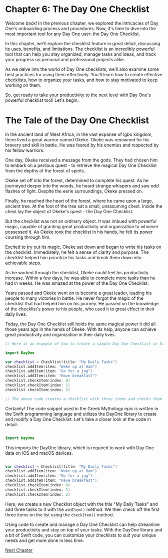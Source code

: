 # Chapter 6: The Day One Checklist

Welcome back! In the previous chapter, we explored the intricacies of Day One's onboarding process and procedures. Now, it's time to dive into the most important tool for any Day One user: the Day One Checklist.

In this chapter, we'll explore the checklist feature in great detail, discussing its uses, benefits, and limitations. The checklist is an incredibly powerful tool that can help you stay organized, manage tasks and ideas, and track your progress on personal and professional projects alike.

As we delve into the world of Day One checklists, we'll also examine some best practices for using them effectively. You'll learn how to create effective checklists, how to organize your tasks, and how to stay motivated to keep working on them.

So, get ready to take your productivity to the next level with Day One's powerful checklist tool! Let's begin.
# The Tale of the Day One Checklist

In the ancient land of West Africa, in the vast expanse of Igbo kingdom, there lived a great warrior named Okeke. Okeke was renowned for his bravery and skill in battle. He was feared by his enemies and respected by his fellow warriors.

One day, Okeke received a message from the gods. They had chosen him to embark on a perilous quest - to retrieve the magical Day One Checklist from the depths of the forest of spirits.

Okeke set off into the forest, determined to complete his quest. As he journeyed deeper into the woods, he heard strange whispers and saw odd flashes of light. Despite the eerie surroundings, Okeke pressed on.

Finally, he reached the heart of the forest, where he came upon a large, ancient tree. At the foot of the tree sat a small, unassuming chest. Inside the chest lay the object of Okeke's quest - the Day One Checklist.

But the checklist was not an ordinary object. It was imbued with powerful magic, capable of granting great productivity and organization to whoever possessed it. As Okeke took the checklist in his hands, he felt its power coursing through him.

Excited to try out its magic, Okeke sat down and began to write his tasks on the checklist. Immediately, he felt a sense of clarity and purpose. The checklist helped him prioritize his tasks and break them down into achievable steps.

As he worked through the checklist, Okeke could feel his productivity increase. Within a few days, he was able to complete more tasks than he had in weeks. He was amazed at the power of the Day One Checklist.

Years passed and Okeke went on to become a great leader, leading his people to many victories in battle. He never forgot the magic of the checklist that had helped him on his journey. He passed on the knowledge of the checklist's power to his people, who used it to great effect in their daily lives.

Today, the Day One Checklist still holds the same magical power it did all those years ago in the hands of Okeke. With its help, anyone can achieve great productivity and organization in their daily lives.

```swift
// Here is an example of how to create a simple Day One Checklist in Swift:

import DayOne

var checklist = Checklist(title: "My Daily Tasks")
checklist.addItem(item: "Wake up at 6am")
checklist.addItem(item: "Go for a jog")
checklist.addItem(item: "Have breakfast")
checklist.checkItem(index: 0)
checklist.checkItem(index: 1)
checklist.checkItem(index: 2)

// The above code creates a checklist with three items and checks them off.
```
Certainly! The code snippet used in the Greek Mythology epic is written in the Swift programming language and utilizes the DayOne library to create and modify a Day One Checklist. Let's take a closer look at the code in detail:

```Swift

import DayOne

```

This imports the DayOne library, which is required to work with Day One data on iOS and macOS devices.

```Swift

var checklist = Checklist(title: "My Daily Tasks")
checklist.addItem(item: "Wake up at 6am")
checklist.addItem(item: "Go for a jog")
checklist.addItem(item: "Have breakfast")
checklist.checkItem(index: 0)
checklist.checkItem(index: 1)
checklist.checkItem(index: 2)

```

Here, we create a new Checklist object with the title "My Daily Tasks" and add three tasks to it with the `addItem()` method. We then check off the first three items on the list using the `checkItem()` method.

Using code to create and manage a Day One Checklist can help streamline your productivity and stay on top of your tasks. With the DayOne library and a bit of Swift code, you can customize your checklists to suit your unique needs and get more done in less time.


[Next Chapter](07_Chapter07.md)
